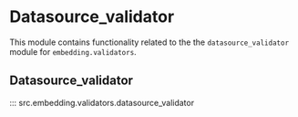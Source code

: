# Datasource_validator

This module contains functionality related to the the `datasource_validator` module for `embedding.validators`.

## Datasource_validator

::: src.embedding.validators.datasource_validator
